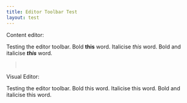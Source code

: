 ```yaml
---
title: Editor Toolbar Test
layout: test
---
```


Content editor:

Testing the editor toolbar. Bold **this** word. Italicise *this* word. Bold and italicise ***this*** word.

> &nbsp;

Visual Editor:

Testing the editor toolbar. Bold this word. Italicise this word. Bold and italicise this word.